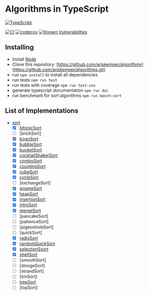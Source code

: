 # Algorithms in TypeScript

[![TypeScript][typescript-badge]][typescript-url]

[![CI][build-badge]][build-url]
[![codecov][codecov-badge]][codecov-url]
[![Known Vulnerabilities][snyk-badge]][snyk-url]

## Installing

- Install [Node](https://nodejs.org)
- Clone this repository: [https://github.com/ariskemper/algorithms](https://github.com/ariskemper/algorithms.git)
- run `npm install` to install all dependencies
- run tests `npm run test`
- run tests with coverage `npm run test:cov`
- generate typescript documentation `npm run doc`
- run benchmark for sort algorithms `npm run bench:sort`

## List of Implementations

- [sort](src/sort)
  - [x] [bitonicSort](src/sort/bitonic/bitonic.ts)
  - [ ] [brickSort]
  - [x] [bogoSort](src/sort/bogo/bogo.ts)
  - [x] [bubbleSort](src/sort/bubble/bubble.ts)
  - [x] [bucketSort](src/sort/bucket/bucket.ts)
  - [x] [cocktailShakerSort](src/sort/cocktail-shaker/cocktail-shaker.ts)
  - [x] [comboSort](src/sort/combo/combo.ts)
  - [x] [countingSort](src/sort/counting/counting.ts)
  - [x] [cubeSort](src/sort/cube/cube.ts)
  - [x] [cycleSort](src/sort/cycle/cycle.ts)
  - [ ] [exchangeSort]
  - [x] [gnomeSort](src/sort/gnome/gnome.ts)
  - [x] [heapSort](src/sort/heap/heap.ts)
  - [x] [insertionSort](src/sort/insertion/insertion.ts)
  - [x] [introSort](src/sort/intro/intro.ts)
  - [x] [mergeSort](src/sort/merge/merge.ts)
  - [ ] [pancakeSort]
  - [ ] [patienceSort]
  - [ ] [pigeonholeSort]
  - [ ] [quickSort]
  - [x] [radixSort](src/sort/radix/radix.ts)
  - [x] [randomQuickSort](src/sort/radix/radix.ts)
  - [x] [selectionSsort](src/sort/selection/selection.ts)
  - [x] [shellSort](src/sort/shell/shell.ts)
  - [ ] [smoothSort]
  - [ ] [stoogeSort]
  - [ ] [strandSort]
  - [ ] [timSort]
  - [ ] [treeSort](src/sort/tree/tree.ts)
  - [ ] [topSort]

[typescript-badge]: https://badges.frapsoft.com/typescript/code/typescript.svg?v=101
[typescript-url]: https://github.com/microsoft/TypeScript
[build-badge]: https://github.com/ariskemper/algot/actions/workflows/build.yml/badge.svg
[build-url]: https://github.com/ariskemper/algot/actions/workflows/build.yml
[codecov-badge]: https://codecov.io/gh/ariskemper/algorithms/graph/badge.svg?token=J95CIN2UZT
[codecov-url]: https://codecov.io/gh/ariskemper/algorithms
[snyk-badge]: https://snyk.io/test/github/ariskemper/algorithms/badge.svg
[snyk-url]: https://snyk.io/test/github/ariskemper/algorithms
